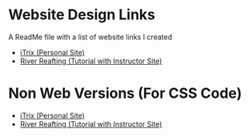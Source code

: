 # Website Design Links
A ReadMe file with a list of website links I created

* [iTrix (Personal Site)](https://wdd-130-personal-site-baden-hanchett.glitch.me/)
* [River Reafting (Tutorial with Instructor Site)](https://baden-hanchett-wdd130.glitch.me/)

# Non Web Versions (For CSS Code)

* [iTrix (Personal Site)](https://glitch.com/edit/#!/wdd-130-personal-site-baden-hanchett)
* [River Reafting (Tutorial with Instructor Site)](https://glitch.com/edit/#!/baden-hanchett-wdd130)
